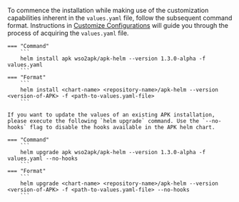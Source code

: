 To commence the installation while making use of the customization capabilities inherent in the `values.yaml` file, follow the subsequent command format. Instructions in <a href="../../setup/Customize-Configurations" target="_blank">Customize Configurations</a> will guide you through the process of acquiring the `values.yaml` file.

    === "Command"
        ```
        helm install apk wso2apk/apk-helm --version 1.3.0-alpha -f values.yaml
        ```
    === "Format"
        ```
        helm install <chart-name> <repository-name>/apk-helm --version <version-of-APK> -f <path-to-values.yaml-file>
        ```

    If you want to update the values of an existing APK installation, please execute the following `helm upgrade` command. Use the `--no-hooks` flag to disable the hooks available in the APK helm chart.

    === "Command"
        ```
        helm upgrade apk wso2apk/apk-helm --version 1.3.0-alpha -f values.yaml --no-hooks
        ```
    === "Format"
        ```
        helm upgrade <chart-name> <repository-name>/apk-helm --version <version-of-APK> -f <path-to-values.yaml-file> --no-hooks
        ```